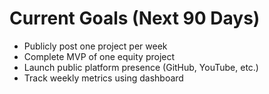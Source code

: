 # Current Goals (Next 90 Days)
- Publicly post one project per week
- Complete MVP of one equity project
- Launch public platform presence (GitHub, YouTube, etc.)
- Track weekly metrics using dashboard
